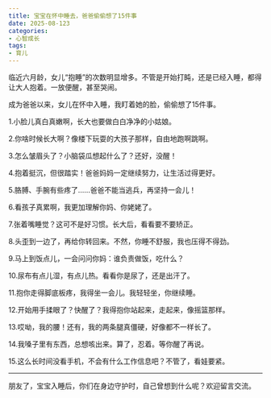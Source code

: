 ```yaml
---
title: 宝宝在怀中睡去，爸爸偷偷想了15件事
date: 2025-08-123
categories:
- 心智成长
tags:
- 育儿
---
```


临近六月龄，女儿“抱睡”的次数明显增多。不管是开始打盹，还是已经入睡，都得让大人抱着。一放便醒，甚至哭闹。

成为爸爸以来，女儿在怀中入睡，我盯着她的脸，偷偷想了15件事。

1.小脸儿真白真嫩啊，长大也要做白白净净的小姑娘。

2.你啥时候长大啊？像楼下玩耍的大孩子那样，自由地跑啊跳啊。

3.怎么皱眉头了？小脑袋瓜想起什么了？还好，没醒！

4.抱着挺沉，但很踏实！爸爸妈妈一定继续努力，让生活过得更好。

5.胳膊、手腕有些疼了……爸爸不能当逃兵，再坚持一会儿！

6.看孩子真累啊，我更加理解你妈、你姥姥了。

7.张着嘴睡觉？这可不是好习惯。长大后，看看要不要矫正。

8.头歪到一边了，再给你转回来。不然，你睡不舒服，我也压得不得劲。

9.马上到饭点儿，一会问问你妈：谁负责做饭，吃什么？

10.尿布有点儿湿，有点儿热。看看你是尿了，还是出汗了。

11.抱你走得脚底板疼，我得坐一会儿。我轻轻坐，你继续睡。

12.开始用手揉眼了？快醒了？我得抱你站起来，走起来，像摇篮那样。

13.哎呦，我的腰！还有，我的两条腿真僵硬，好像都不一样长了。

14.我嗓子里有东西，总想咳出来。算了，忍着。等你醒了再说。

15.这么长时间没看手机，不会有什么工作信息吧？不管了，看娃要紧。

----------

朋友了，宝宝入睡后，你们在身边守护时，自己曾想到什么呢？欢迎留言交流。






